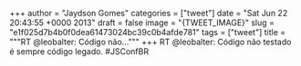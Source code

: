 
+++
author = "Jaydson Gomes"
categories = ["tweet"]
date = "Sat Jun 22 20:43:55 +0000 2013"
draft = false
image = "{TWEET_IMAGE}"
slug = "e1f025d7b4b0f0dea61473024bc39c0b4afde781"
tags = ["tweet"]
title = """RT @leobalter: Código não..."""
+++
RT @leobalter: Código não testado é sempre código legado. #JSConfBR
